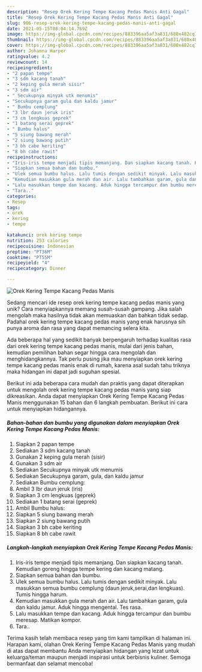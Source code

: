 ```yaml
---
description: "Resep Orek Kering Tempe Kacang Pedas Manis Anti Gagal"
title: "Resep Orek Kering Tempe Kacang Pedas Manis Anti Gagal"
slug: 906-resep-orek-kering-tempe-kacang-pedas-manis-anti-gagal
date: 2021-05-15T08:04:14.769Z
image: https://img-global.cpcdn.com/recipes/883396aa5af3a831/680x482cq70/orek-kering-tempe-kacang-pedas-manis-foto-resep-utama.jpg
thumbnail: https://img-global.cpcdn.com/recipes/883396aa5af3a831/680x482cq70/orek-kering-tempe-kacang-pedas-manis-foto-resep-utama.jpg
cover: https://img-global.cpcdn.com/recipes/883396aa5af3a831/680x482cq70/orek-kering-tempe-kacang-pedas-manis-foto-resep-utama.jpg
author: Johanna Harper
ratingvalue: 4.2
reviewcount: 14
recipeingredient:
- "2 papan tempe"
- "3 sdm kacang tanah"
- "2 keping gula merah sisir"
- "3 sdm air"
- " Secukupnya minyak utk menumis"
- "Secukupnya garam gula dan kaldu jamur"
- " Bumbu cemplung"
- "3 lbr daun jeruk iris"
- "3 cm lengkuas geprek"
- "1 batang serai geprek"
- " Bumbu halus"
- "5 siung bawang merah"
- "2 siung bawang putih"
- "3 bh cabe keriting"
- "8 bh cabe rawit"
recipeinstructions:
- "Iris-iris tempe menjadi tipis memanjang. Dan siapkan kacang tanah. Kemudian goreng hingga tempe kering dan kacang matang."
- "Siapkan semua bahan dan bumbu."
- "Ulek semua bumbu halus. Lalu tumis dengan sedikit minyak. Lalu masukkan semua bumbu cemplung (daun jeruk,serai,dan lengkuas). Tumis hingga harum."
- "Kemudian masukkan gula merah dan air. Lalu tambahkan garam, gula dan kaldu jamur. Aduk hingga mengental. Tes rasa."
- "Lalu masukkan tempe dan kacang. Aduk hingga tercampur dan bumbu meresap. Matikan kompor."
- "Tara.."
categories:
- Resep
tags:
- orek
- kering
- tempe

katakunci: orek kering tempe 
nutrition: 253 calories
recipecuisine: Indonesian
preptime: "PT36M"
cooktime: "PT55M"
recipeyield: "4"
recipecategory: Dinner

---
```



![Orek Kering Tempe Kacang Pedas Manis](https://img-global.cpcdn.com/recipes/883396aa5af3a831/680x482cq70/orek-kering-tempe-kacang-pedas-manis-foto-resep-utama.jpg)

Sedang mencari ide resep orek kering tempe kacang pedas manis yang unik? Cara menyiapkannya memang susah-susah gampang. Jika salah mengolah maka hasilnya tidak akan memuaskan dan bahkan tidak sedap. Padahal orek kering tempe kacang pedas manis yang enak harusnya sih punya aroma dan rasa yang dapat memancing selera kita.



Ada beberapa hal yang sedikit banyak berpengaruh terhadap kualitas rasa dari orek kering tempe kacang pedas manis, mulai dari jenis bahan, kemudian pemilihan bahan segar hingga cara mengolah dan menghidangkannya. Tak perlu pusing jika mau menyiapkan orek kering tempe kacang pedas manis enak di rumah, karena asal sudah tahu triknya maka hidangan ini dapat jadi suguhan spesial.


Berikut ini ada beberapa cara mudah dan praktis yang dapat diterapkan untuk mengolah orek kering tempe kacang pedas manis yang siap dikreasikan. Anda dapat menyiapkan Orek Kering Tempe Kacang Pedas Manis menggunakan 15 bahan dan 6 langkah pembuatan. Berikut ini cara untuk menyiapkan hidangannya.

<!--inarticleads1-->

##### Bahan-bahan dan bumbu yang digunakan dalam menyiapkan Orek Kering Tempe Kacang Pedas Manis:

1. Siapkan 2 papan tempe
1. Sediakan 3 sdm kacang tanah
1. Gunakan 2 keping gula merah (sisir)
1. Gunakan 3 sdm air
1. Sediakan  Secukupnya minyak utk menumis
1. Sediakan Secukupnya garam, gula, dan kaldu jamur
1. Sediakan  Bumbu cemplung:
1. Ambil 3 lbr daun jeruk (iris)
1. Siapkan 3 cm lengkuas (geprek)
1. Sediakan 1 batang serai (geprek)
1. Ambil  Bumbu halus:
1. Siapkan 5 siung bawang merah
1. Siapkan 2 siung bawang putih
1. Siapkan 3 bh cabe keriting
1. Siapkan 8 bh cabe rawit




<!--inarticleads2-->

##### Langkah-langkah menyiapkan Orek Kering Tempe Kacang Pedas Manis:

1. Iris-iris tempe menjadi tipis memanjang. Dan siapkan kacang tanah. Kemudian goreng hingga tempe kering dan kacang matang.
1. Siapkan semua bahan dan bumbu.
1. Ulek semua bumbu halus. Lalu tumis dengan sedikit minyak. Lalu masukkan semua bumbu cemplung (daun jeruk,serai,dan lengkuas). Tumis hingga harum.
1. Kemudian masukkan gula merah dan air. Lalu tambahkan garam, gula dan kaldu jamur. Aduk hingga mengental. Tes rasa.
1. Lalu masukkan tempe dan kacang. Aduk hingga tercampur dan bumbu meresap. Matikan kompor.
1. Tara..




Terima kasih telah membaca resep yang tim kami tampilkan di halaman ini. Harapan kami, olahan Orek Kering Tempe Kacang Pedas Manis yang mudah di atas dapat membantu Anda menyiapkan hidangan yang lezat untuk keluarga/teman maupun menjadi inspirasi untuk berbisnis kuliner. Semoga bermanfaat dan selamat mencoba!
